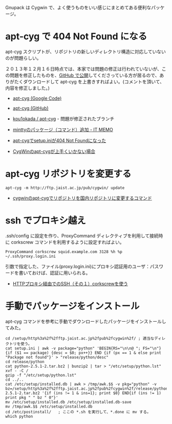 Gnupack は Cygwin で、よく使うものをいい感じにまとめてある便利なパッケージ。

# apt-cyg で 404 Not Found になる

apt-cyg スクリプトが、リポジトリの新しいディレクトリ構造に対応していないのが問題らしい。

２０１３年１２月１６日時点では、本家では問題の修正は行われていないが、この問題を修正したものを、[GitHub で公開](https://github.com/kou1okada/apt-cyg)してくださっている方が居るので、ありがたくダウンロードして apt-cyg を上書きすればよい。(コメントを頂いて、内容を修正しました。)

- [apt-cyg (Google Code)](http://code.google.com/p/apt-cyg/)
- [apt-cyg (GitHub)](https://github.com/ernierasta/apt-cyg)
- [kou1okada / apt-cyg](https://github.com/kou1okada/apt-cyg) - 問題が修正されたブランチ

- [minttyのパッケージ（コマンド）追加 - IT MEMO](http://itmemo.hatenadiary.jp/entry/2013/09/26/164056)
- [apt-cygでsetup.iniが404 Not Foundになった](http://rcmdnk.github.io/blog/2013/08/08/computer-windows-cygwin/)
- [CygWinのapt-cygが上手くいかない場合](http://hujo.hateblo.jp/entry/2013/11/10/213119)

# apt-cyg リポジトリを変更する

    apt-cyg -m http://ftp.jaist.ac.jp/pub/cygwin/ update

- [cygwinのapt-cygでリポジトリを国内リポジトリに変更するコマンド](http://qiita.com/koheiSG/items/585e799a1a5e6f37107d)

# ssh でプロキシ越え

.ssh/config に設定を作り、ProxyCommand ディレクティブを利用して接続時に corkscrew コマンドを利用するように設定すればよい。

    ProxyCommand corkscrew squid.example.com 3128 %h %p ~/.ssh/proxy.login.ini

引数で指定した、ファイル(proxy.login.ini)にプロキシ認証用のユーザ：パスワードを書いておけば、認証に用いられる。

- [HTTPプロキシ経由でのSSH（その１）corkscrewを使う](http://takuya-1st.hatenablog.jp/entry/20110813/1313222344)

# 手動でパッケージをインストール

apt-cyg コマンドを参考に手動でダウンロードしたパッケージをインストールしてみた。

    cd /setup/http%3a%2f%2fftp.jaist.ac.jp%2fpub%2fcygwin%2f/ ; 適当なディレクトリを使う。
    cat setup.ini | awk -v package="python" 'BEGIN{RS="\n\n@ "; FS="\n"} {if ($1 == package) {desc = $0; px++}} END {if (px == 1 & else print "Package not found"}' > "release/python/desc"
    cd release/python
    cat python-2.5.1-2.tar.bz2 | bunzip2 | tar > "/etc/setup/python.lst" xvf - -C /
    gzip -f "/etc/setup/python.lst"
    cd ../..
    cat /etc/setup/installed.db | awk > /tmp/awk.$$ -v pkg="python" -v bz=/setup/http%3a%2f%2fftp.jaist.ac.jp%2fpub%2fcygwin%2f/release/python/python-2.5.1-2.tar.bz2 '{if (ins != 1 & ins=1}; print $0} END{if (ins != 1) print pkg " " bz " 0"}'
    mv /etc/setup/installed.db /etc/setup/installed.db-save
    mv /tmp/awk.$$ /etc/setup/installed.db
    cd /etc/postinstall/   ; ここの *.sh を実行して、*.done に mv する。
    which python

